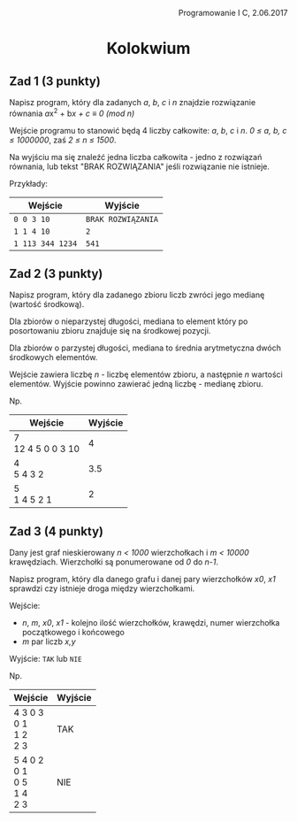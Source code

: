 <p style="text-align: right; width: 100%">Programowanie I C, 2.06.2017</p>

<h1 style="text-align: center">Kolokwium</h1>

## Zad 1 (3 punkty)
Napisz program, który dla zadanych *a*, *b*, *c* i *n* znajdzie rozwiązanie
równania *a*x<sup>2</sup> + b*x + c ≡ 0 (mod n)*

Wejście programu to stanowić będą 4 liczby całkowite: *a*, *b*, *c* i *n*.
*0 &le; a, b, c &le; 1000000*, zaś *2 &le; n &le; 1500*.

Na wyjściu ma się znaleźć jedna liczba
całkowita - jedno z rozwiązań równania,
lub tekst "BRAK ROZWIĄZANIA" jeśli rozwiązanie nie istnieje.

Przykłady:

| Wejście        | Wyjście           |
| ------------- |-------------|
| `0 0 3 10`      | `BRAK ROZWIĄZANIA` |
| `1 1 4 10`    | `2`      |
| `1 113 344 1234` | `541`      |

## Zad 2 (3 punkty)
Napisz program, który dla zadanego zbioru liczb zwróci jego medianę (wartość środkową).

Dla zbiorów o nieparzystej długości, mediana to element który po posortowaniu zbioru znajduje się na środkowej pozycji.

Dla zbiorów o parzystej długości, mediana to średnia arytmetyczna dwóch środkowych elementów.

Wejście zawiera liczbę *n* - liczbę elementów zbioru, a następnie *n* wartości elementów. Wyjście powinno zawierać jedną liczbę - medianę zbioru.

Np.

| Wejście        | Wyjście           |
| ------------- |-------------|
| 7 <br> 12 4 5 0 0 3 10      | 4 |
| 4 <br> 5 4 3 2    | 3.5      |
| 5 <br> 1 4 5 2 1 |  2     |


## Zad 3 (4 punkty)
Dany jest graf nieskierowany *n &lt; 1000* wierzchołkach i *m &lt; 10000* krawędziach. Wierzchołki są ponumerowane od *0* do *n-1*.

Napisz program, który dla danego grafu i danej pary wierzchołków *x0*, *x1* sprawdzi czy istnieje droga między wierzchołkami.

Wejście:
- *n*, *m*, *x0*, *x1* - kolejno ilość wierzchołków, krawędzi, numer wierzchołka początkowego i końcowego
- *m* par liczb *x,y*

Wyjście: `TAK` lub `NIE`

Np.

| Wejście        | Wyjście           |
| -------------------------------- |-------------|
| 4 3 0 3 <br> 0 1<br>1 2 <br>2 3  | TAK |
| 5 4 0 2 <br> 0 1 <br> 0 5<br> 1 4<br>2 3 | NIE      |
